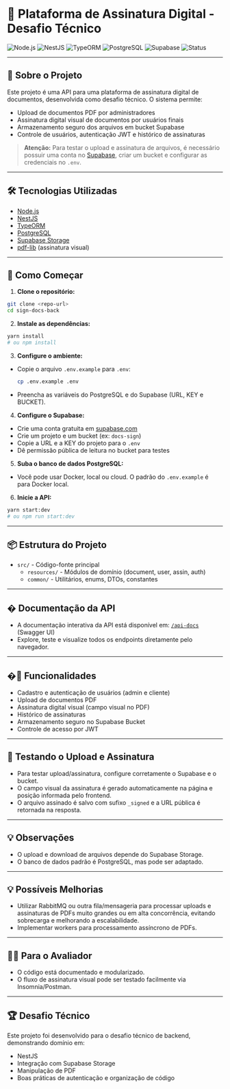 # 📄 Plataforma de Assinatura Digital - Desafio Técnico

![Node.js](https://img.shields.io/badge/Node.js-18.x-green?logo=node.js)
![NestJS](https://img.shields.io/badge/NestJS-11.x-red?logo=nestjs)
![TypeORM](https://img.shields.io/badge/TypeORM-0.3.x-blue?logo=typeorm)
![PostgreSQL](https://img.shields.io/badge/PostgreSQL-14.x-blue?logo=postgresql)
![Supabase](https://img.shields.io/badge/Supabase-Storage-green?logo=supabase)
![Status](https://img.shields.io/badge/Desafio%20T%C3%A9cnico-100%25%20Backend-brightgreen)

---

## 🚀 Sobre o Projeto

Este projeto é uma API para uma plataforma de assinatura digital de documentos, desenvolvida como desafio técnico. O sistema permite:

- Upload de documentos PDF por administradores
- Assinatura digital visual de documentos por usuários finais
- Armazenamento seguro dos arquivos em bucket Supabase
- Controle de usuários, autenticação JWT e histórico de assinaturas

> **Atenção:** Para testar o upload e assinatura de arquivos, é necessário possuir uma conta no [Supabase](https://supabase.com/), criar um bucket e configurar as credenciais no `.env`.

---

## 🛠️ Tecnologias Utilizadas

- [Node.js](https://nodejs.org/)
- [NestJS](https://nestjs.com/)
- [TypeORM](https://typeorm.io/)
- [PostgreSQL](https://www.postgresql.org/)
- [Supabase Storage](https://supabase.com/storage)
- [pdf-lib](https://pdf-lib.js.org/) (assinatura visual)

---

## 🏁 Como Começar

1. **Clone o repositório:**

  ```bash
  git clone <repo-url>
  cd sign-docs-back
  ```

2. **Instale as dependências:**

  ```bash
  yarn install
  # ou npm install
  ```

3. **Configure o ambiente:**

  - Copie o arquivo `.env.example` para `.env`:
    ```bash
    cp .env.example .env
    ```
  - Preencha as variáveis do PostgreSQL e do Supabase (URL, KEY e BUCKET).

4. **Configure o Supabase:**
  - Crie uma conta gratuita em [supabase.com](https://supabase.com/)
  - Crie um projeto e um bucket (ex: `docs-sign`)
  - Copie a URL e a KEY do projeto para o `.env`
  - Dê permissão pública de leitura no bucket para testes

5. **Suba o banco de dados PostgreSQL:**
  - Você pode usar Docker, local ou cloud. O padrão do `.env.example` é para Docker local.

6. **Inicie a API:**

  ```bash
  yarn start:dev
  # ou npm run start:dev
  ```

---

## 📦 Estrutura do Projeto

- `src/` - Código-fonte principal
  - `resources/` - Módulos de domínio (document, user, assin, auth)
  - `common/` - Utilitários, enums, DTOs, constantes

---


## � Documentação da API

- A documentação interativa da API está disponível em: [`/api-docs`](http://localhost:3000/api-docs) (Swagger UI)
- Explore, teste e visualize todos os endpoints diretamente pelo navegador.

---

## �📝 Funcionalidades

- Cadastro e autenticação de usuários (admin e cliente)
- Upload de documentos PDF
- Assinatura digital visual (campo visual no PDF)
- Histórico de assinaturas
- Armazenamento seguro no Supabase Bucket
- Controle de acesso por JWT

---

## 🧪 Testando o Upload e Assinatura

- Para testar upload/assinatura, configure corretamente o Supabase e o bucket.
- O campo visual da assinatura é gerado automaticamente na página e posição informada pelo frontend.
- O arquivo assinado é salvo com sufixo `_signed` e a URL pública é retornada na resposta.

---

## 💡 Observações

- O upload e download de arquivos depende do Supabase Storage.
- O banco de dados padrão é PostgreSQL, mas pode ser adaptado.

---

## 💡 Possíveis Melhorias 

- Utilizar RabbitMQ ou outra fila/mensageria para processar uploads e assinaturas de PDFs muito grandes ou em alta concorrência, evitando sobrecarga e melhorando a escalabilidade.
- Implementar workers para processamento assíncrono de PDFs.

---

## 👨‍💻 Para o Avaliador

- O código está documentado e modularizado.
- O fluxo de assinatura visual pode ser testado facilmente via Insomnia/Postman.

---

## 🏆 Desafio Técnico

Este projeto foi desenvolvido para o desafio técnico de backend, demonstrando domínio em:
- NestJS
- Integração com Supabase Storage
- Manipulação de PDF
- Boas práticas de autenticação e organização de código
